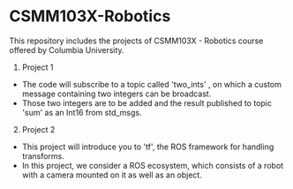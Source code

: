 # CSMM103X-Robotics
This repository includes the projects of CSMM103X - Robotics course offered by Columbia University.

1. Project 1
  - The code will subscribe to a topic called 'two_ints' , on which a custom message containing two integers can be broadcast.
  - Those two integers are to be added and the result published to topic 'sum' as an Int16 from std_msgs.
2. Project 2
  -  This project will introduce you to 'tf', the ROS framework for handling transforms. 
  -  In this project, we consider a ROS ecosystem, which consists of a robot with a camera mounted on it as well as an object.
